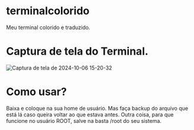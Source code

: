 # terminalcolorido
Meu terminal colorido e traduzido.

# Captura de tela do Terminal.

![Captura de tela de 2024-10-06 15-20-32](https://github.com/user-attachments/assets/0e5ee235-7409-4b81-86b2-9d3776eb4593)

# Como usar?

Baixa e coloque na sua home de usuário. Mas faça backup do arquivo que está lá caso queira voltar ao que estava antes.
Outra coisa, para que funcione no usuário ROOT, salve na basta /root do seu sistema.
